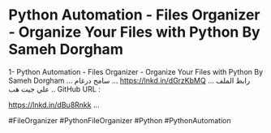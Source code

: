 # Python Automation - Files Organizer - Organize Your Files with Python By Sameh Dorgham

1- Python Automation - Files Organizer - Organize Your Files with Python By Sameh Dorgham
... سامح درغام ...
https://lnkd.in/dGrzKbMQ
...
رابط الملف علي جيت هب .. GitHub URL :

https://lnkd.in/dBu8Rnkk
...

#FileOrganizer #PythonFileOrganizer #Python #PythonAutomation

